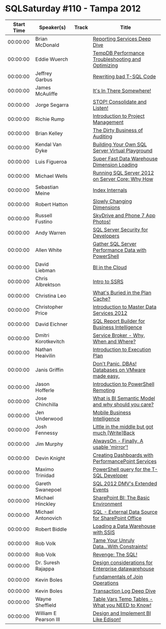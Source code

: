# SQLSaturday #110 - Tampa 2012
Start Time|Speaker(s)|Track|Title
---|---|---|---
00:00:00|Brian McDonald||[Reporting Services Deep Dive](10786.md)
00:00:00|Eddie Wuerch||[TempDB Performance Troubleshooting and Optimizing](14060.md)
00:00:00|Jeffrey Garbus||[Rewriting bad T-SQL Code](16299.md)
00:00:00|James McAuliffe||[It's In There Somewhere! ](16991.md)
00:00:00|Jorge Segarra||[STOP! Consolidate and Listen!](17390.md)
00:00:00|Richie Rump||[Introduction to Project Management](17452.md)
00:00:00|Brian Kelley||[The Dirty Business of Auditing](17996.md)
00:00:00|Kendal Van Dyke||[Building Your Own SQL Server Virtual Playground](18055.md)
00:00:00|Luis Figueroa||[Super Fast Data Warehouse Dimension Loading](18997.md)
00:00:00|Michael Wells||[Running SQL Server 2012 on Server Core: Why  How](20379.md)
00:00:00|Sebastian Meine||[Index Internals](21717.md)
00:00:00|Robert Hatton||[Slowly Changing Dimensions](23167.md)
00:00:00|Russell Fustino||[SkyDrive and Phone 7 App Photos!](23609.md)
00:00:00|Andy Warren||[SQL Server Security for Developers](28698.md)
00:00:00|Allen White||[Gather SQL Server Performance Data with PowerShell](28950.md)
00:00:00|David Liebman||[BI in the Cloud](29070.md)
00:00:00|Chris Albrektson||[Intro to SSRS](29370.md)
00:00:00|Christina Leo||[What's Buried in the Plan Cache?](29547.md)
00:00:00|Christopher Price||[Introduction to Master Data Services 2012](29614.md)
00:00:00|David Eichner||[SQL Report Builder for Business Intelligence](29785.md)
00:00:00|Dmitri Korotkevitch||[Service Broker - Why, When and Where?](29914.md)
00:00:00|Nathan Heaivilin||[Introduction to Execution Plan](30299.md)
00:00:00|Janis Griffin||[Don't Panic, DBAs!  Databases on VMware made easy.](30479.md)
00:00:00|Jason Hofferle||[Introduction to PowerShell Remoting](30496.md)
00:00:00|Jose Chinchilla||[What is BI Semantic Model and why should you care?](30596.md)
00:00:00|Jen Underwood||[Mobile Business Intelligence](30690.md)
00:00:00|Josh Fennessy||[Little in the middle but got much [Write]Back](30818.md)
00:00:00|Jim Murphy||[AlwaysOn - Finally, A usable 'mirror'!](30841.md)
00:00:00|Devin Knight||[Creating Dashboards with PerformancePoint Services](31440.md)
00:00:00|Maximo Trinidad||[PowerShell query for the T-SQL Developer](31646.md)
00:00:00|Gareth Swanepoel||[SQL 2012 DMV's  Extended Events](31692.md)
00:00:00|Michael Hinckley||[SharePoint BI: The Basic Environment ](31728.md)
00:00:00|Michael Antonovich||[SQL - External Data Source for SharePoint  Office](31789.md)
00:00:00|Robert Biddle||[Loading a Data Warehouse with SSIS](32543.md)
00:00:00|Rob Volk||[Tame Your Unruly Data...With Constraints!](32579.md)
00:00:00|Rob Volk||[Revenge: The SQL!](32580.md)
00:00:00|Dr. Suresh Rajappa||[Design considerations for Enterprise datawarehouse](33274.md)
00:00:00|Kevin Boles||[Fundamentals of Join Operations](33556.md)
00:00:00|Kevin Boles||[Transaction Log Deep Dive](33558.md)
00:00:00|Wayne Sheffield||[Table Vars  Temp Tables - What you NEED to Know!](33882.md)
00:00:00|William E Pearson III||[Design and Implement BI Like Edison! ](34307.md)
